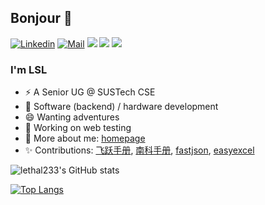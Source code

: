## Bonjour 👋 

[![Linkedin](https://img.shields.io/badge/-LinkedIn-0A66C2?style=flat-square&logo=Linkedin&logoColor=white)](https://www.linkedin.com/in/%E8%AF%97%E9%BE%99-%E9%BB%8E-675055220/)
[![Mail](https://img.shields.io/badge/-leemdragon233@yahoo.com-6001D2?style=flat-square&logo=Yahoo&logoColor=white&link=mailto:leemdragon233@yahoo.com)](mailto:leemdragon233@yahoo.com)
[![](https://img.shields.io/badge/-Java-007396?style=flat-square&logo=java&logoColor=white)](https://www.oracle.com/java/)
[![](https://img.shields.io/badge/-Python-3776AB?style=flat-square&logo=python&logoColor=white)](https://www.python.org/)
[![](https://img.shields.io/badge/-Go-00ADD8?style=flat-square&logo=go&logoColor=white)](https://golang.org/)
<!-- <img align="right" src="https://visitor-badge.glitch.me/badge?page_id=lethal233" /> -->



### I'm LSL

- ⚡ A Senior UG @ SUSTech CSE
- 🔭 Software (backend) / hardware development
- 😄 Wanting adventures
- 🌱 Working on web testing
- 💬 More about me: [homepage](https://lethal233.github.io)
- ✨ Contributions: [飞跃手册](https://sustech-application.com), [南科手册](https://sustech.online/), [fastjson](https://github.com/alibaba/fastjson), [easyexcel](https://github.com/alibaba/easyexcel)


<!-- [![lethal233's GitHub stats](https://github-readme-stats.vercel.app/api?username=lethal233&count_private=true&theme=tokyonight&show_icons=true)](https://github.com/anuraghazra/github-readme-stats)
 -->
![lethal233's GitHub stats](https://github-readme-stats.vercel.app/api?username=lethal233&count_private=true&bg_color=40,C7EDE9,AFD7ED&title_color=458994&text_color=14446A&show_icons=true)

[![Top Langs](https://github-readme-stats.vercel.app/api/top-langs/?username=lethal233&layout=compact&hide=VHDL,Coq)](https://github.com/anuraghazra/github-readme-stats)

<!--
**lethal233/lethal233** is a ✨ _special_ ✨ repository because its `README.md` (this file) appears on your GitHub profile.

Here are some ideas to get you started:

- 🔭 I’m currently working on ...
- 🌱 I’m currently learning ...
- 👯 I’m looking to collaborate on ...
- 🤔 I’m looking for help with ...
- 💬 Ask me about ...
- 📫 How to reach me: ...
- 😄 Pronouns: ...
- ⚡ Fun fact: ...
-->

